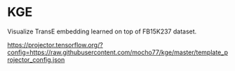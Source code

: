 # KGE
Visualize TransE embedding learned on top of FB15K237 dataset.

https://projector.tensorflow.org/?config=https://raw.githubusercontent.com/mocho77/kge/master/template_projector_config.json
